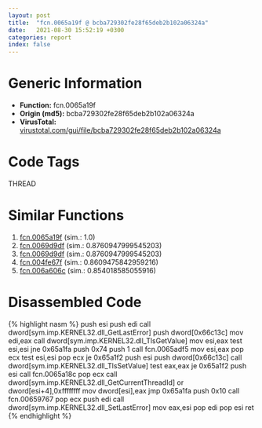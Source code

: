 ```yaml
---
layout: post
title:  "fcn.0065a19f @ bcba729302fe28f65deb2b102a06324a"
date:   2021-08-30 15:52:19 +0300
categories: report
index: false
---
```


# Generic Information
- **Function:** fcn.0065a19f
- **Origin (md5):** bcba729302fe28f65deb2b102a06324a
- **VirusTotal:** [virustotal.com/gui/file/bcba729302fe28f65deb2b102a06324a][virustotal_ref]

# Code Tags
<span class="tag" id="THREAD">THREAD</span>


# Similar Functions

1. [fcn.0065a19f][similar_1_ref] (sim.: 1.0)
2. [fcn.0069d9df][similar_2_ref] (sim.: 0.8760947999545203)
3. [fcn.0069d9df][similar_3_ref] (sim.: 0.8760947999545203)
4. [fcn.004fe67f][similar_4_ref] (sim.: 0.8609475842959216)
5. [fcn.006a606c][similar_5_ref] (sim.: 0.854018585055916)


# Disassembled Code

{% highlight nasm %}
push esi
push edi
call dword[sym.imp.KERNEL32.dll_GetLastError]
push dword[0x66c13c]
mov edi,eax
call dword[sym.imp.KERNEL32.dll_TlsGetValue]
mov esi,eax
test esi,esi
jne 0x65a1fa
push 0x74
push 1
call fcn.0065adf5
mov esi,eax
pop ecx
test esi,esi
pop ecx
je 0x65a1f2
push esi
push dword[0x66c13c]
call dword[sym.imp.KERNEL32.dll_TlsSetValue]
test eax,eax
je 0x65a1f2
push esi
call fcn.0065a18c
pop ecx
call dword[sym.imp.KERNEL32.dll_GetCurrentThreadId]
or dword[esi+4],0xffffffff
mov dword[esi],eax
jmp 0x65a1fa
push 0x10
call fcn.00659767
pop ecx
push edi
call dword[sym.imp.KERNEL32.dll_SetLastError]
mov eax,esi
pop edi
pop esi
ret 
{% endhighlight %}


[similar_1_ref]: /report/fcn.0065a19f@a3857e94f1b398200ad05eae6ee38355
[similar_2_ref]: /report/fcn.0069d9df@80027f5c3423b7f316310a6367726335
[similar_3_ref]: /report/fcn.0069d9df@0fb0e1c162f9df68f5d89a2b2a71a217
[similar_4_ref]: /report/fcn.004fe67f@557dcbbf2711fedc520328fbbc657056
[similar_5_ref]: /report/fcn.006a606c@3bf23deea18f4cf41dad4db83464f7ba
[virustotal_ref]: https://www.virustotal.com/gui/file/bcba729302fe28f65deb2b102a06324a